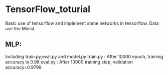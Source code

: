 # TensorFlow_toturial
Basic use of tensorflow and  implement some networks in tensorflow.
Data use the Minist.

## MLP: 
Including train.py,eval.py and model.py
     train.py : After 10000 epoch, training accuracy is 0.98
     eval.py  : After 10000 training step, validation accuracy=0.9799 
     
     
     
      
